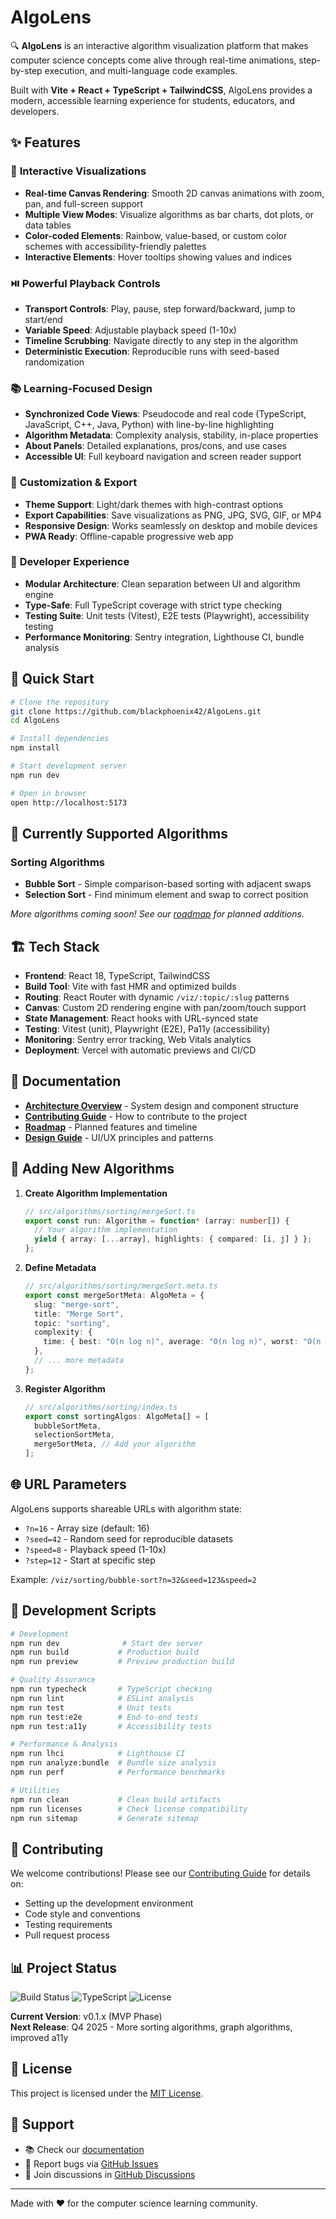 # AlgoLens

🔍 **AlgoLens** is an interactive algorithm visualization platform that makes computer science concepts come alive through real-time animations, step-by-step execution, and multi-language code examples.

Built with **Vite + React + TypeScript + TailwindCSS**, AlgoLens provides a modern, accessible learning experience for students, educators, and developers.

## ✨ Features

### 🎯 **Interactive Visualizations**

- **Real-time Canvas Rendering**: Smooth 2D canvas animations with zoom, pan, and full-screen support
- **Multiple View Modes**: Visualize algorithms as bar charts, dot plots, or data tables
- **Color-coded Elements**: Rainbow, value-based, or custom color schemes with accessibility-friendly palettes
- **Interactive Elements**: Hover tooltips showing values and indices

### ⏯️ **Powerful Playback Controls**

- **Transport Controls**: Play, pause, step forward/backward, jump to start/end
- **Variable Speed**: Adjustable playback speed (1-10x)
- **Timeline Scrubbing**: Navigate directly to any step in the algorithm
- **Deterministic Execution**: Reproducible runs with seed-based randomization

### 📚 **Learning-Focused Design**

- **Synchronized Code Views**: Pseudocode and real code (TypeScript, JavaScript, C++, Java, Python) with line-by-line highlighting
- **Algorithm Metadata**: Complexity analysis, stability, in-place properties
- **About Panels**: Detailed explanations, pros/cons, and use cases
- **Accessible UI**: Full keyboard navigation and screen reader support

### 🎨 **Customization & Export**

- **Theme Support**: Light/dark themes with high-contrast options
- **Export Capabilities**: Save visualizations as PNG, JPG, SVG, GIF, or MP4
- **Responsive Design**: Works seamlessly on desktop and mobile devices
- **PWA Ready**: Offline-capable progressive web app

### 🔧 **Developer Experience**

- **Modular Architecture**: Clean separation between UI and algorithm engine
- **Type-Safe**: Full TypeScript coverage with strict type checking
- **Testing Suite**: Unit tests (Vitest), E2E tests (Playwright), accessibility testing
- **Performance Monitoring**: Sentry integration, Lighthouse CI, bundle analysis

## 🚀 Quick Start

```bash
# Clone the repository
git clone https://github.com/blackphoenix42/AlgoLens.git
cd AlgoLens

# Install dependencies
npm install

# Start development server
npm run dev

# Open in browser
open http://localhost:5173
```

## 🧩 Currently Supported Algorithms

### Sorting Algorithms

- **Bubble Sort** - Simple comparison-based sorting with adjacent swaps
- **Selection Sort** - Find minimum element and swap to correct position

_More algorithms coming soon! See our [roadmap](docs/ROADMAP.md) for planned additions._

## 🏗️ Tech Stack

- **Frontend**: React 18, TypeScript, TailwindCSS
- **Build Tool**: Vite with fast HMR and optimized builds
- **Routing**: React Router with dynamic `/viz/:topic/:slug` patterns
- **Canvas**: Custom 2D rendering engine with pan/zoom/touch support
- **State Management**: React hooks with URL-synced state
- **Testing**: Vitest (unit), Playwright (E2E), Pa11y (accessibility)
- **Monitoring**: Sentry error tracking, Web Vitals analytics
- **Deployment**: Vercel with automatic previews and CI/CD

## 📖 Documentation

- [**Architecture Overview**](docs/ARCHITECTURE.md) - System design and component structure
- [**Contributing Guide**](docs/CONTRIBUTING.md) - How to contribute to the project
- [**Roadmap**](docs/ROADMAP.md) - Planned features and timeline
- [**Design Guide**](docs/DESIGN_GUIDE.md) - UI/UX principles and patterns

## 🔧 Adding New Algorithms

1. **Create Algorithm Implementation**

   ```typescript
   // src/algorithms/sorting/mergeSort.ts
   export const run: Algorithm = function* (array: number[]) {
     // Your algorithm implementation
     yield { array: [...array], highlights: { compared: [i, j] } };
   };
   ```

2. **Define Metadata**

   ```typescript
   // src/algorithms/sorting/mergeSort.meta.ts
   export const mergeSortMeta: AlgoMeta = {
     slug: "merge-sort",
     title: "Merge Sort",
     topic: "sorting",
     complexity: {
       time: { best: "O(n log n)", average: "O(n log n)", worst: "O(n log n)" },
     },
     // ... more metadata
   };
   ```

3. **Register Algorithm**
   ```typescript
   // src/algorithms/sorting/index.ts
   export const sortingAlgos: AlgoMeta[] = [
     bubbleSortMeta,
     selectionSortMeta,
     mergeSortMeta, // Add your algorithm
   ];
   ```

## 🌐 URL Parameters

AlgoLens supports shareable URLs with algorithm state:

- `?n=16` - Array size (default: 16)
- `?seed=42` - Random seed for reproducible datasets
- `?speed=8` - Playback speed (1-10x)
- `?step=12` - Start at specific step

Example: `/viz/sorting/bubble-sort?n=32&seed=123&speed=2`

## 🧪 Development Scripts

```bash
# Development
npm run dev              # Start dev server
npm run build           # Production build
npm run preview         # Preview production build

# Quality Assurance
npm run typecheck       # TypeScript checking
npm run lint            # ESLint analysis
npm run test            # Unit tests
npm run test:e2e        # End-to-end tests
npm run test:a11y       # Accessibility tests

# Performance & Analysis
npm run lhci            # Lighthouse CI
npm run analyze:bundle  # Bundle size analysis
npm run perf            # Performance benchmarks

# Utilities
npm run clean           # Clean build artifacts
npm run licenses        # Check license compatibility
npm run sitemap         # Generate sitemap
```

## 🤝 Contributing

We welcome contributions! Please see our [Contributing Guide](docs/CONTRIBUTING.md) for details on:

- Setting up the development environment
- Code style and conventions
- Testing requirements
- Pull request process

## 📊 Project Status

![Build Status](https://github.com/blackphoenix42/AlgoLens/workflows/CI/badge.svg)
![TypeScript](https://img.shields.io/badge/TypeScript-100%25-blue)
![License](https://img.shields.io/github/license/blackphoenix42/AlgoLens)

**Current Version**: v0.1.x (MVP Phase)  
**Next Release**: Q4 2025 - More sorting algorithms, graph algorithms, improved a11y

## 📄 License

This project is licensed under the [MIT License](LICENSE).

## 🙋 Support

- 📚 Check our [documentation](docs/)
- 🐛 Report bugs via [GitHub Issues](https://github.com/blackphoenix42/AlgoLens/issues)
- 💬 Join discussions in [GitHub Discussions](https://github.com/blackphoenix42/AlgoLens/discussions)

---

Made with ❤️ for the computer science learning community.
